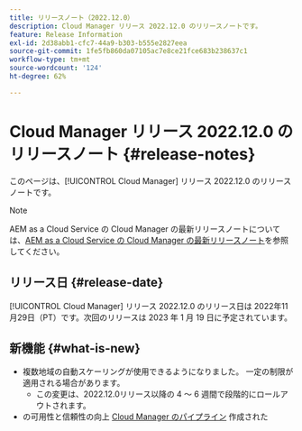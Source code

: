 ```yaml
---
title: リリースノート（2022.12.0）
description: Cloud Manager リリース 2022.12.0 のリリースノートです。
feature: Release Information
exl-id: 2d38abb1-cfc7-44a9-b303-b555e2827eea
source-git-commit: 1fe5fb860da07105ac7e8ce21fce683b238637c1
workflow-type: tm+mt
source-wordcount: '124'
ht-degree: 62%

---
```



# Cloud Manager リリース 2022.12.0 のリリースノート {#release-notes}

このページは、[!UICONTROL Cloud Manager] リリース 2022.12.0 のリリースノートです。

>[!NOTE]
>
>AEM as a Cloud Service の Cloud Manager の最新リリースノートについては、[AEM as a Cloud Service の Cloud Manager の最新リリースノート](https://experienceleague.adobe.com/docs/experience-manager-cloud-service/content/implementing/using-cloud-manager/release-notes-cloud-manager/release-notes-cm-current.html?lang=ja)を参照してください。

## リリース日 {#release-date}

[!UICONTROL Cloud Manager] リリース 2022.12.0 のリリース日は 2022年11月29日（PT）です。次回のリリースは 2023 年 1 月 19 日に予定されています。

## 新機能 {#what-is-new}

* 複数地域の自動スケーリングが使用できるようになりました。 一定の制限が適用される場合があります。
   * この変更は、2022.12.0リリース以降の 4 ～ 6 週間で段階的にロールアウトされます。
* の可用性と信頼性の向上 [Cloud Manager のパイプライン](/help/overview/ci-cd-pipelines.md) 作成された
